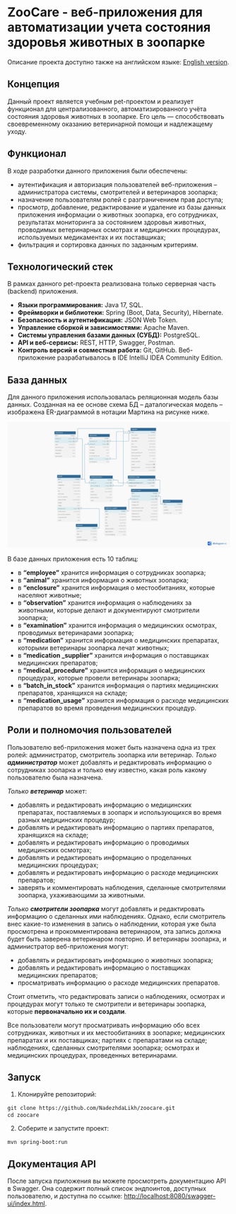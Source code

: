 # ZooCare - веб-приложения для автоматизации учета состояния здоровья животных в зоопарке
Описание проекта доступно также на английском языке: [English version](README.md).
## Концепция
Данный проект является учебным pet-проектом и реализует функционал для централизованного, автоматизированного учёта состояния здоровья животных в зоопарке. Его цель — способствовать своевременному оказанию ветеринарной помощи и надлежащему уходу.

## Функционал
В ходе разработки данного приложения были обеспечены:
+ аутентификация и авторизация пользователей веб-приложения – администратора системы, смотрителей и ветеринаров зоопарка;
+ назначение пользователям ролей с разграничением прав доступа;
+ просмотр, добавление, редактирование и удаление из базы данных приложения информации о животных зоопарка, его сотрудниках, результатах мониторинга за состоянием здоровья животных, проводимых ветеринарных осмотрах и медицинских процедурах, используемых медикаментах и их поставщиках;
+ фильтрация и сортировка данных по заданным критериям.

## Технологический стек
В рамках данного pet-проекта реализована только серверная часть (backend) приложения.
+ **Языки программирования:** Java 17, SQL.
+ **Фреймворки и библиотеки:** Spring (Boot, Data, Security), Hibernate.
+ **Безопасность и аутентификация:** JSON Web Token.
+ **Управление сборкой и зависимостями:** Apache Maven.
+ **Системы управления базами данных (СУБД):** PostgreSQL.
+ **API и веб-сервисы:** REST, HTTP, Swagger, Postman.
+ **Контроль версий и совместная работа:** Git, GitHub.
Веб-приложение разрабатывалось в IDE IntelliJ IDEA Community Edition.

## База данных
Для данного приложения использовалась реляционная модель базы данных. Созданная на ее основе схема БД – даталогическая модель – изображена ER-диаграммой в нотации Мартина на рисунке ниже.

![ER-диаграмма](https://github.com/NadezhdaLikh/zoocare/blob/master/ER-model-martin.jpg)

В базе данных приложения есть 10 таблиц:
+ в **“employee”** хранится информация о сотрудниках зоопарка; 
+ в **“animal”** хранится информация о животных зоопарка; 
+ в **“enclosure”** хранится информация о местообитаниях, которые населяют животные; 
+ в **“observation”** хранится информация о наблюдениях за животными, которые делают и документируют смотрители зоопарка; 
+ в **“examination”** хранится информация о медицинских осмотрах, проводимых ветеринарами зоопарка; 
+ в **“medication”** хранится информация о медицинских препаратах, которыми ветеринары зоопарка лечат животных; 
+ в **“medication _supplier”** хранится информация о поставщиках медицинских препаратов; 
+ в **“medical_procedure”** хранится информация о медицинских процедурах, которые провели ветеринары зоопарка; 
+ в **“batch_in_stock”** хранится информация о партиях медицинских препаратов, хранящихся на складе; 
+ в **“medication_usage”** хранится информация о расходе медицинских препаратов во время проведения медицинских процедур.

## Роли и полномочия пользователей
Пользователю веб-приложения может быть назначена одна из трех ролей: администратор, смотритель зоопарка или ветеринар. 
_Только **администратор**_ может добавлять и редактировать информацию о сотрудниках зоопарка и только ему известно, какая роль какому пользователю была назначена. 

_Только **ветеринар**_ может: 
+ добавлять и редактировать информацию о медицинских препаратах, поставляемых в зоопарк и использующихся во время разных медицинских процедур;
+ добавлять и редактировать информацию о партиях препаратов, хранящихся на складе;
+ добавлять и редактировать информацию о проводимых медицинских осмотрах;
+ добавлять и редактировать информацию о проделанных медицинских процедурах;
+ добавлять и редактировать информацию о расходе медицинских препаратов;
+ заверять и комментировать наблюдения, сделанные смотрителями зоопарка, ухаживающими за животными.

_Только **смотрители зоопарка**_ могут добавлять и редактировать информацию о сделанных ими наблюдениях. Однако, если смотритель внес какие-то изменения в запись о наблюдении, которая уже была просмотрена и прокомментирована ветеринаром, эта запись должна будет быть заверена ветеринаром повторно.
И ветеринары зоопарка, и администратор веб-приложения могут: 
+ добавлять и редактировать информацию о животных зоопарка; 
+ добавлять и редактировать информацию о поставщиках медицинских препаратов; 
+ просматривать информацию о расходе медицинских препаратов.
  
Стоит отметить, что редактировать записи о наблюдениях, осмотрах и процедурах могут только те смотрители и ветеринары зоопарка, которые **первоначально их и создали**.

Все пользователи могут просматривать информацию обо всех сотрудниках, животных и их местообитаниях в зоопарке; медицинских препаратах и их поставщиках; партиях с препаратами на складе; наблюдениях, сделанных смотрителями зоопарка; осмотрах и медицинских процедурах, проведенных ветеринарами.

## Запуск
1. Клонируйте репозиторий:
```
git clone https://github.com/NadezhdaLikh/zoocare.git
cd zoocare
```
2. Соберите и запустите проект:
```
mvn spring-boot:run
```

## Документация API
После запуска приложения вы можете просмотреть документацию API в Swagger. Она содержит полный список эндпоинтов, доступных пользователю, и доступна по ссылке: [http://localhost:8080/swagger-ui/index.html](http://localhost:8080/swagger-ui/index.html).

